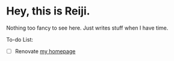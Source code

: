 # Hey, this is Reiji.

Nothing too fancy to see here. Just writes stuff when I have time.

To-do List:
- [ ] Renovate [my homepage](https://reiji.io/)
